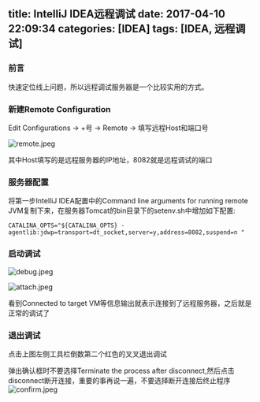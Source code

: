 title: IntelliJ IDEA远程调试
date: 2017-04-10 22:09:34
categories: [IDEA]
tags: [IDEA, 远程调试]
---

### 前言

快速定位线上问题，所以远程调试服务器是一个比较实用的方式。

<!--more-->

### 新建Remote Configuration

Edit Configurations -> +号 -> Remote -> 填写远程Host和端口号

![remote.jpeg](remote.jpeg)


其中Host填写的是远程服务器的IP地址，8082就是远程调试的端口

### 服务器配置

将第一步IntelliJ IDEA配置中的Command line arguments for running remote JVM复制下来，在服务器Tomcat的bin目录下的setenv.sh中增加如下配置:

```
CATALINA_OPTS="${CATALINA_OPTS} -agentlib:jdwp=transport=dt_socket,server=y,address=8082,suspend=n "
```

### 启动调试

![debug.jpeg](debug.jpeg)

![attach.jpeg](attach.jpeg)

看到Connected to target VM等信息输出就表示连接到了远程服务器，之后就是正常的调试了

### 退出调试

点击上图左侧工具栏倒数第二个红色的叉叉退出调试


弹出确认框时不要选择Terminate the process after disconnect,然后点击disconnect断开连接，重要的事再说一遍，不要选择断开连接后终止程序
![confirm.jpeg](confirm.jpeg)